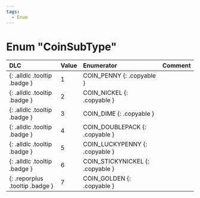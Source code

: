 ```yaml
---
tags:
  - Enum
---
```

# Enum "CoinSubType"
|DLC|Value|Enumerator|Comment|
|:--|:--|:--|:--|
|[ ](#){: .alldlc .tooltip .badge }|1 |COIN_PENNY {: .copyable } |  |
|[ ](#){: .alldlc .tooltip .badge }|2 |COIN_NICKEL {: .copyable } |  |
|[ ](#){: .alldlc .tooltip .badge }|3 |COIN_DIME {: .copyable } |  |
|[ ](#){: .alldlc .tooltip .badge }|4 |COIN_DOUBLEPACK {: .copyable } |  |
|[ ](#){: .alldlc .tooltip .badge }|5 |COIN_LUCKYPENNY {: .copyable } |  |
|[ ](#){: .alldlc .tooltip .badge }|6 |COIN_STICKYNICKEL {: .copyable } |  |
|[ ](#){: .reporplus .tooltip .badge }|7 |COIN_GOLDEN {: .copyable } |  |